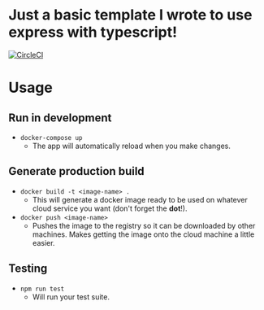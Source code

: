 # Just a basic template I wrote to use express with typescript!

[![CircleCI](https://circleci.com/gh/pringon/express-typescript.svg?style=svg)](https://circleci.com/gh/pringon/express-typescript)

# Usage

## Run in development

- ```docker-compose up```
  - The app will automatically reload when you make changes.

## Generate production build

- ```docker build -t <image-name> .```
  - This will generate a docker image ready to be used on whatever cloud service you want (don't forget the **dot**!).
- ```docker push <image-name>```
  - Pushes the image to the registry so it can be downloaded by other machines. Makes getting the image onto the cloud machine a little easier.

## Testing

- ```npm run test```
  - Will run your test suite.
